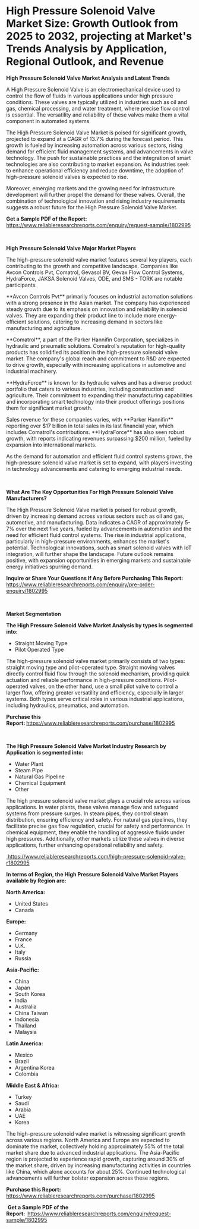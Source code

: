 <p><h1>High Pressure Solenoid Valve Market Size: Growth Outlook from 2025 to 2032, projecting at Market's Trends Analysis by Application, Regional Outlook, and Revenue</h1></p><p><strong>High Pressure Solenoid Valve Market Analysis and Latest Trends</strong></p>
<p><p>A High Pressure Solenoid Valve is an electromechanical device used to control the flow of fluids in various applications under high pressure conditions. These valves are typically utilized in industries such as oil and gas, chemical processing, and water treatment, where precise flow control is essential. The versatility and reliability of these valves make them a vital component in automated systems.</p><p>The High Pressure Solenoid Valve Market is poised for significant growth, projected to expand at a CAGR of 13.7% during the forecast period. This growth is fueled by increasing automation across various sectors, rising demand for efficient fluid management systems, and advancements in valve technology. The push for sustainable practices and the integration of smart technologies are also contributing to market expansion. As industries seek to enhance operational efficiency and reduce downtime, the adoption of high-pressure solenoid valves is expected to rise.</p><p>Moreover, emerging markets and the growing need for infrastructure development will further propel the demand for these valves. Overall, the combination of technological innovation and rising industry requirements suggests a robust future for the High Pressure Solenoid Valve Market.</p></p>
<p><strong>Get a Sample PDF of the Report:&nbsp;</strong> <a href="https://www.reliableresearchreports.com/enquiry/request-sample/1802995?utm_campaign=2759&utm_medium=2&utm_source=Github&utm_content=ia&utm_term=15042025&utm_id=high-pressure-solenoid-valve">https://www.reliableresearchreports.com/enquiry/request-sample/1802995</a></p>
<p>&nbsp;</p>
<p><strong>High Pressure Solenoid Valve Major Market Players</strong></p>
<p><p>The high-pressure solenoid valve market features several key players, each contributing to the growth and competitive landscape. Companies like Avcon Controls Pvt, Comatrol, Gevasol BV, Gevax Flow Control Systems, HydraForce, JAKSA Solenoid Valves, ODE, and SMS - TORK are notable participants.</p><p>**Avcon Controls Pvt** primarily focuses on industrial automation solutions with a strong presence in the Asian market. The company has experienced steady growth due to its emphasis on innovation and reliability in solenoid valves. They are expanding their product line to include more energy-efficient solutions, catering to increasing demand in sectors like manufacturing and agriculture.</p><p>**Comatrol**, a part of the Parker Hannifin Corporation, specializes in hydraulic and pneumatic solutions. Comatrol's reputation for high-quality products has solidified its position in the high-pressure solenoid valve market. The company's global reach and commitment to R&D are expected to drive growth, especially with increasing applications in automotive and industrial machinery.</p><p>**HydraForce** is known for its hydraulic valves and has a diverse product portfolio that caters to various industries, including construction and agriculture. Their commitment to expanding their manufacturing capabilities and incorporating smart technology into their product offerings positions them for significant market growth.</p><p>Sales revenue for these companies varies, with **Parker Hannifin** reporting over $17 billion in total sales in its last financial year, which includes Comatrol's contributions. **HydraForce** has also seen robust growth, with reports indicating revenues surpassing $200 million, fueled by expansion into international markets.</p><p>As the demand for automation and efficient fluid control systems grows, the high-pressure solenoid valve market is set to expand, with players investing in technology advancements and catering to emerging industrial needs.</p></p>
<p>&nbsp;</p>
<p><strong>What Are The Key Opportunities For High Pressure Solenoid Valve Manufacturers?</strong></p>
<p><p>The High Pressure Solenoid Valve market is poised for robust growth, driven by increasing demand across various sectors such as oil and gas, automotive, and manufacturing. Data indicates a CAGR of approximately 5-7% over the next five years, fueled by advancements in automation and the need for efficient fluid control systems. The rise in industrial applications, particularly in high-pressure environments, enhances the market's potential. Technological innovations, such as smart solenoid valves with IoT integration, will further shape the landscape. Future outlook remains positive, with expansion opportunities in emerging markets and sustainable energy initiatives spurring demand.</p></p>
<p><strong>Inquire or Share Your Questions If Any Before Purchasing This Report:</strong> <a href="https://www.reliableresearchreports.com/enquiry/pre-order-enquiry/1802995?utm_campaign=2759&utm_medium=2&utm_source=Github&utm_content=ia&utm_term=15042025&utm_id=high-pressure-solenoid-valve">https://www.reliableresearchreports.com/enquiry/pre-order-enquiry/1802995</a></p>
<p>&nbsp;</p>
<p><strong>Market Segmentation</strong></p>
<p><strong>The High Pressure Solenoid Valve Market Analysis by types is segmented into:</strong></p>
<p><ul><li>Straight Moving Type</li><li>Pilot Operated Type</li></ul></p>
<p><p>The high-pressure solenoid valve market primarily consists of two types: straight moving type and pilot-operated type. Straight moving valves directly control fluid flow through the solenoid mechanism, providing quick actuation and reliable performance in high-pressure conditions. Pilot-operated valves, on the other hand, use a small pilot valve to control a larger flow, offering greater versatility and efficiency, especially in larger systems. Both types serve critical roles in various industrial applications, including hydraulics, pneumatics, and automation.</p></p>
<p><strong>Purchase this Report:&nbsp;</strong><a href="https://www.reliableresearchreports.com/purchase/1802995?utm_campaign=2759&utm_medium=2&utm_source=Github&utm_content=ia&utm_term=15042025&utm_id=high-pressure-solenoid-valve">https://www.reliableresearchreports.com/purchase/1802995</a></p>
<p>&nbsp;</p>
<p><strong>The High Pressure Solenoid Valve Market Industry Research by Application is segmented into:</strong></p>
<p><ul><li>Water Plant</li><li>Steam Pipe</li><li>Natural Gas Pipeline</li><li>Chemical Equipment</li><li>Other</li></ul></p>
<p><p>The high pressure solenoid valve market plays a crucial role across various applications. In water plants, these valves manage flow and safeguard systems from pressure surges. In steam pipes, they control steam distribution, ensuring efficiency and safety. For natural gas pipelines, they facilitate precise gas flow regulation, crucial for safety and performance. In chemical equipment, they enable the handling of aggressive fluids under high pressures. Additionally, other markets utilize these valves in diverse applications, further enhancing operational reliability and safety.</p></p>
<p><a href="https://www.reliableresearchreports.com/high-pressure-solenoid-valve-r1802995?utm_campaign=2759&utm_medium=2&utm_source=Github&utm_content=ia&utm_term=15042025&utm_id=high-pressure-solenoid-valve">&nbsp;https://www.reliableresearchreports.com/high-pressure-solenoid-valve-r1802995</a></p>
<p><strong>In terms of Region, the High Pressure Solenoid Valve Market Players available by Region are:</strong></p>
<p>
    <p> <strong> North America: </strong>
        <ul>
            <li>United States</li>
            <li>Canada</li>
        </ul>
        </p> 
    <p> <strong> Europe: </strong>
        <ul>
            <li>Germany</li>
            <li>France</li>
            <li>U.K.</li>
            <li>Italy</li>
            <li>Russia</li>
        </ul>
        </p> 
    <p> <strong> Asia-Pacific: </strong>
        <ul>
            <li>China</li>
            <li>Japan</li>
            <li>South Korea</li>
            <li>India</li>
            <li>Australia</li>
            <li>China Taiwan</li>
            <li>Indonesia</li>
            <li>Thailand</li>
            <li>Malaysia</li>
        </ul>
        </p> 
    <p> <strong> Latin America: </strong>
        <ul>
            <li>Mexico</li>
            <li>Brazil</li>
            <li>Argentina Korea</li>
            <li>Colombia</li>
        </ul>
        </p> 
    <p> <strong> Middle East & Africa: </strong>
        <ul>
            <li>Turkey</li>
            <li>Saudi</li>
            <li>Arabia</li>
            <li>UAE</li>
            <li>Korea</li>
        </ul>
    </p>
    </p>
<p><p>The high-pressure solenoid valve market is witnessing significant growth across various regions. North America and Europe are expected to dominate the market, collectively holding approximately 55% of the total market share due to advanced industrial applications. The Asia-Pacific region is projected to experience rapid growth, capturing around 30% of the market share, driven by increasing manufacturing activities in countries like China, which alone accounts for about 25%. Continued technological advancements will further bolster expansion across these regions.</p></p>
<p><strong>Purchase this Report: </strong><a href="https://www.reliableresearchreports.com/purchase/1802995?utm_campaign=2759&utm_medium=2&utm_source=Github&utm_content=ia&utm_term=15042025&utm_id=high-pressure-solenoid-valve">https://www.reliableresearchreports.com/purchase/1802995</a></p>
<p>&nbsp;<strong>Get a Sample PDF of the Report:&nbsp;&nbsp;</strong><a href="https://www.reliableresearchreports.com/enquiry/request-sample/1802995?utm_campaign=2759&utm_medium=2&utm_source=Github&utm_content=ia&utm_term=15042025&utm_id=high-pressure-solenoid-valve">https://www.reliableresearchreports.com/enquiry/request-sample/1802995</a></p>
<p><strong></strong></p>
<p><p></p><p></p><p></p></p>